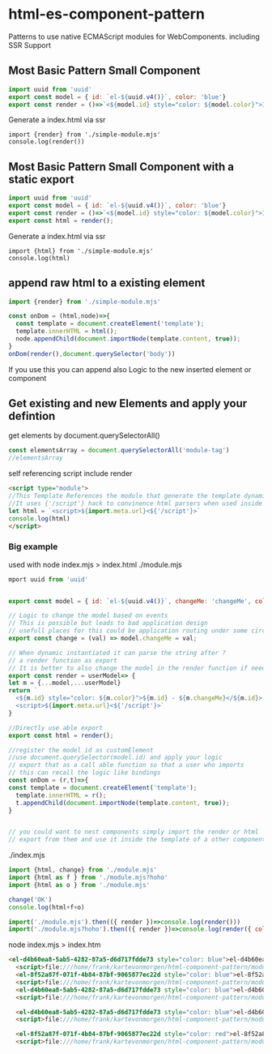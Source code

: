 # html-es-component-pattern
Patterns to use native ECMAScript modules for WebComponents. including SSR Support



## Most Basic Pattern Small Component
```js
import uuid from 'uuid'
export const model = { id: `el-${uuid.v4()}`, color: 'blue'}
export const render = ()=>`<${model.id} style="color: ${model.color}">I am ${model.color}</${model.id}>`
```

Generate a index.html via ssr
```
import {render} from './simple-module.mjs'
console.log(render())
``` 

## Most Basic Pattern Small Component with a static export

```js
import uuid from 'uuid'
export const model = { id: `el-${uuid.v4()}`, color: 'blue'}
export const render = ()=>`<${model.id} style="color: ${model.color}">I am ${model.color}</${model.id}>`
export const html = render();
```


Generate a index.html via ssr
```
import {html} from './simple-module.mjs'
console.log(html)
``` 



## append raw html to a existing element

```js
import {render} from './simple-module.mjs'

const onDom = (html,node)=>{
  const template = document.createElement('template');
  template.innerHTML = html();
  node.appendChild(document.importNode(template.content, true));
}
onDom(render(),document.querySelector('body'))
```

If you use this you can append also Logic to the new inserted element or component

## Get existing and new Elements and apply your defintion
get elements by document.querySelectorAll()
```js
const elementsArray = document.querySelectorAll('module-tag')
//elementsArray
```
self referencing script include render
```html
<script type="module">
//This Template References the module that generate the template dynamic
//It uses {'/script'} hack to convinence html parsers when used inside a single page html app
let html = `<script>${import.meta.url}<${'/script'}>`
console.log(html)
</script>
```


### Big example
used with node index.mjs > index.html
./module.mjs
```js
mport uuid from 'uuid'


export const model = { id: `el-${uuid.v4()}`, changeMe: 'changeMe', color: 'blue'}

// Logic to change the model based on events
// This is possible but leads to bad application design
// usefull places for this could be application routing under some circumstances
export const change = (val) => model.changeMe = val;

// When dynamic instantiated it can parse the string after ?
// a render function as export
// It is better to also change the model in the render function if needed
export const render = userModel=> {
let m = {...model,...userModel}
return `
  <${m.id} style="color: ${m.color}">${m.id} - ${m.changeMe}</${m.id}>
  <script>${import.meta.url}<${'/script'}>`
}

//Directly use able export
export const html = render();

//register the model id as customElement
//use document.querySelector(model.id) and apply your logic
// export that as a call able function so that a user who imports
// this can recall the logic like bindings
const onDom = (r,t)=>{
const template = document.createElement('template');
  template.innerHTML = r();
  t.appendChild(document.importNode(template.content, true));
}


// you could want to nest components simply import the render or html
// export from them and use it inside the template of a other component.

```

./index.mjs
```js
import {html, change} from './module.mjs' 
import {html as f } from './module.mjs?hoho' 
import {html as o } from './module.mjs'

change('OK')
console.log(html+f+o)

import('./module.mjs').then(({ render })=>console.log(render()))
import('./module.mjs?hoho').then(({ render })=>console.log(render({ color: 'red'})))

```

node index.mjs > index.htm
```html
<el-d4b60ea8-5ab5-4282-87a5-d6d717fdde73 style="color: blue">el-d4b60ea8-5ab5-4282-87a5-d6d717fdde73 - changeMe</el-d4b60ea8-5ab5-4282-87a5-d6d717fdde73>
  <script>file:///home/frank/kartevonmorgen/html-component-pattern/module.mjs</script>
  <el-8f52a87f-071f-4b84-87bf-9065877ec22d style="color: blue">el-8f52a87f-071f-4b84-87bf-9065877ec22d - changeMe</el-8f52a87f-071f-4b84-87bf-9065877ec22d>
  <script>file:///home/frank/kartevonmorgen/html-component-pattern/module.mjs?hoho</script>
  <el-d4b60ea8-5ab5-4282-87a5-d6d717fdde73 style="color: blue">el-d4b60ea8-5ab5-4282-87a5-d6d717fdde73 - changeMe</el-d4b60ea8-5ab5-4282-87a5-d6d717fdde73>
  <script>file:///home/frank/kartevonmorgen/html-component-pattern/module.mjs</script>

  <el-d4b60ea8-5ab5-4282-87a5-d6d717fdde73 style="color: blue">el-d4b60ea8-5ab5-4282-87a5-d6d717fdde73 - OK</el-d4b60ea8-5ab5-4282-87a5-d6d717fdde73>
  <script>file:///home/frank/kartevonmorgen/html-component-pattern/module.mjs</script>

  <el-8f52a87f-071f-4b84-87bf-9065877ec22d style="color: red">el-8f52a87f-071f-4b84-87bf-9065877ec22d - changeMe</el-8f52a87f-071f-4b84-87bf-9065877ec22d>
  <script>file:///home/frank/kartevonmorgen/html-component-pattern/module.mjs?hoho</script>
```

